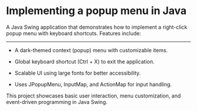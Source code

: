 # Implementing a popup menu in Java

A Java Swing application that demonstrates how to implement a right-click popup menu with keyboard shortcuts. Features include:

---

- A dark-themed context (popup) menu with customizable items.

- Global keyboard shortcut (Ctrl + X) to exit the application.

- Scalable UI using large fonts for better accessibility.

- Uses JPopupMenu, InputMap, and ActionMap for input handling.

This project showcases basic user interaction, menu customization, and event-driven programming in Java Swing.